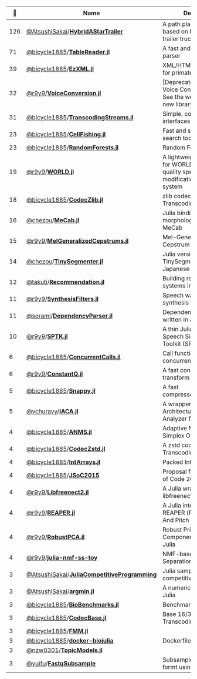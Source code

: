 |:star2: | Name | Description | 🌍|
|---|---|---|---|
|126|[@AtsushiSakai](https://github.com/AtsushiSakai)/[**HybridAStarTrailer**](https://github.com/AtsushiSakai/HybridAStarTrailer)|A path planning algorithm based on Hybrid A* for trailer truck|[:arrow_upper_right:](https://atsushisakai.github.io/HybridAStarTrailer/)|
|71|[@bicycle1885](https://github.com/bicycle1885)/[**TableReader.jl**](https://github.com/bicycle1885/TableReader.jl)|A fast and simple CSV parser||
|39|[@bicycle1885](https://github.com/bicycle1885)/[**EzXML.jl**](https://github.com/bicycle1885/EzXML.jl)|XML/HTML handling tools for primates||
|32|[@r9y9](https://github.com/r9y9)/[**VoiceConversion.jl**](https://github.com/r9y9/VoiceConversion.jl)|[Deprecated] Statistical Voice Conversion in Julia. See the website link for new library|[:arrow_upper_right:](https://github.com/r9y9/nnmnkwii)|
|31|[@bicycle1885](https://github.com/bicycle1885)/[**TranscodingStreams.jl**](https://github.com/bicycle1885/TranscodingStreams.jl)|Simple, consistent interfaces for any codec.||
|23|[@bicycle1885](https://github.com/bicycle1885)/[**CellFishing.jl**](https://github.com/bicycle1885/CellFishing.jl)|Fast and scalable cell search tool||
|23|[@bicycle1885](https://github.com/bicycle1885)/[**RandomForests.jl**](https://github.com/bicycle1885/RandomForests.jl)|Random Forests in Julia||
|19|[@r9y9](https://github.com/r9y9)/[**WORLD.jl**](https://github.com/r9y9/WORLD.jl)|A lightweight julia wrapper for WORLD - a high-quality speech analysis, modification and synthesis system|[:arrow_upper_right:](http://r9y9.github.io/WORLD.jl/latest/)|
|18|[@bicycle1885](https://github.com/bicycle1885)/[**CodecZlib.jl**](https://github.com/bicycle1885/CodecZlib.jl)|zlib codecs for TranscodingStreams.jl.||
|16|[@chezou](https://github.com/chezou)/[**MeCab.jl**](https://github.com/chezou/MeCab.jl)|Julia binding of Japanese morphological analyzer MeCab||
|15|[@r9y9](https://github.com/r9y9)/[**MelGeneralizedCepstrums.jl**](https://github.com/r9y9/MelGeneralizedCepstrums.jl)|Mel-Generalized Cepstrum analysis||
|14|[@chezou](https://github.com/chezou)/[**TinySegmenter.jl**](https://github.com/chezou/TinySegmenter.jl)|Julia version of TinySegmenter, compact Japanese tokenizer||
|12|[@takuti](https://github.com/takuti)/[**Recommendation.jl**](https://github.com/takuti/Recommendation.jl)|Building recommender systems in Julia|[:arrow_upper_right:](https://takuti.github.io/Recommendation.jl/latest/)|
|11|[@r9y9](https://github.com/r9y9)/[**SynthesisFilters.jl**](https://github.com/r9y9/SynthesisFilters.jl)|Speech waveform synthesis filters||
|11|[@sorami](https://github.com/sorami)/[**DependencyParser.jl**](https://github.com/sorami/DependencyParser.jl)|Dependency parser written in Julia.||
|10|[@r9y9](https://github.com/r9y9)/[**SPTK.jl**](https://github.com/r9y9/SPTK.jl)|A thin Julia wrapper for Speech Signal Processing Toolkit (SPTK) API||
|6|[@bicycle1885](https://github.com/bicycle1885)/[**ConcurrentCalls.jl**](https://github.com/bicycle1885/ConcurrentCalls.jl)|Call functions concurrently.||
|6|[@r9y9](https://github.com/r9y9)/[**ConstantQ.jl**](https://github.com/r9y9/ConstantQ.jl)|A fast constant-q transform in Julia||
|5|[@bicycle1885](https://github.com/bicycle1885)/[**Snappy.jl**](https://github.com/bicycle1885/Snappy.jl)|A fast compressor/decompressor||
|5|[@vchuravy](https://github.com/vchuravy)/[**IACA.jl**](https://github.com/vchuravy/IACA.jl)|A wrapper for Intel Architecture Code Analyzer for Julia||
|4|[@bicycle1885](https://github.com/bicycle1885)/[**ANMS.jl**](https://github.com/bicycle1885/ANMS.jl)|Adaptive Nelder-Mead Simplex Optimization||
|4|[@bicycle1885](https://github.com/bicycle1885)/[**CodecZstd.jl**](https://github.com/bicycle1885/CodecZstd.jl)|A zstd codec for TranscodingStreams.jl.||
|4|[@bicycle1885](https://github.com/bicycle1885)/[**IntArrays.jl**](https://github.com/bicycle1885/IntArrays.jl)|Packed Integer Arrays||
|4|[@bicycle1885](https://github.com/bicycle1885)/[**JSoC2015**](https://github.com/bicycle1885/JSoC2015)|Proposal for Julia Summer of Code 2015||
|4|[@r9y9](https://github.com/r9y9)/[**Libfreenect2.jl**](https://github.com/r9y9/Libfreenect2.jl)|A Julia wrapper for libfreenect2||
|4|[@r9y9](https://github.com/r9y9)/[**REAPER.jl**](https://github.com/r9y9/REAPER.jl)|A Julia interface for REAPER (Robust Epoch And Pitch EstimatoR)||
|4|[@r9y9](https://github.com/r9y9)/[**RobustPCA.jl**](https://github.com/r9y9/RobustPCA.jl)|Robust Principal Component Analysis in Julia||
|4|[@r9y9](https://github.com/r9y9)/[**julia-nmf-ss-toy**](https://github.com/r9y9/julia-nmf-ss-toy)|NMF-based Music Source Separation Demo in Julia||
|3|[@AtsushiSakai](https://github.com/AtsushiSakai)/[**JuliaCompetitiveProgramming**](https://github.com/AtsushiSakai/JuliaCompetitiveProgramming)|Julia samples for competitive programming||
|3|[@AtsushiSakai](https://github.com/AtsushiSakai)/[**argmin.jl**](https://github.com/AtsushiSakai/argmin.jl)|A numerical solver by pure Julia||
|3|[@bicycle1885](https://github.com/bicycle1885)/[**BioBenchmarks.jl**](https://github.com/bicycle1885/BioBenchmarks.jl)|Benchmark set of Bio.jl||
|3|[@bicycle1885](https://github.com/bicycle1885)/[**CodecBase.jl**](https://github.com/bicycle1885/CodecBase.jl)|Base 16/32/64 codecs for TranscodingStreams.jl||
|3|[@bicycle1885](https://github.com/bicycle1885)/[**FMM.jl**](https://github.com/bicycle1885/FMM.jl)|||
|3|[@bicycle1885](https://github.com/bicycle1885)/[**docker-biojulia**](https://github.com/bicycle1885/docker-biojulia)|Dockerfile for BioJulia||
|3|[@nzw0301](https://github.com/nzw0301)/[**TopicModels.jl**](https://github.com/nzw0301/TopicModels.jl)|||
|3|[@yuifu](https://github.com/yuifu)/[**FastqSubsample**](https://github.com/yuifu/FastqSubsample)|Subsample reads in FASTQ formt using Julia||

